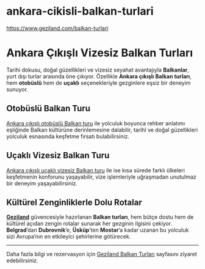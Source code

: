 # ankara-cikisli-balkan-turlari
https://www.geziland.com/balkan-turlari


# Ankara Çıkışlı Vizesiz Balkan Turları

Tarihi dokusu, doğal güzellikleri ve vizesiz seyahat avantajıyla **Balkanlar**, yurt dışı turlar arasında öne çıkıyor. Özellikle **Ankara çıkışlı Balkan turları**, hem **otobüslü** hem de **uçaklı** seçenekleriyle gezginlere eşsiz bir deneyim sunuyor.

## Otobüslü Balkan Turu

[Ankara çıkışlı otobüslü Balkan turu](https://www.geziland.com/ankara-cikisli-otobuslu-balkan-turu-7-gece-8-gun) ile yolculuk boyunca rehber anlatımı eşliğinde Balkan kültürüne derinlemesine dalabilir, tarihî ve doğal güzellikleri yolculuk esnasında keşfetme fırsatı bulabilirsiniz.

## Uçaklı Vizesiz Balkan Turu

[Ankara çıkışlı uçaklı vizesiz Balkan turu](https://www.geziland.com/ankara-cikisli-ucakli-vizesiz-balkan-turu) ile ise kısa sürede farklı ülkeleri keşfetmenin konforunu yaşayabilir, vize işlemleriyle uğraşmadan unutulmaz bir deneyim yaşayabilirsiniz.

## Kültürel Zenginliklerle Dolu Rotalar

[**Geziland**](https://www.geziland.com/balkan-turlari) güvencesiyle hazırlanan **Balkan turları**, hem bütçe dostu hem de kültürel açıdan zengin rotalar sunarak her gezginin ilgisini çekiyor. **Belgrad**’dan **Dubrovnik**’e, **Üsküp**’ten **Mostar**’a kadar uzanan bu yolculuk sizi Avrupa’nın en etkileyici şehirlerine götürecek.

---

Daha fazla bilgi ve rezervasyon için [Geziland Balkan Turları](https://www.geziland.com/balkan-turlari) sayfasını ziyaret edebilirsiniz.
